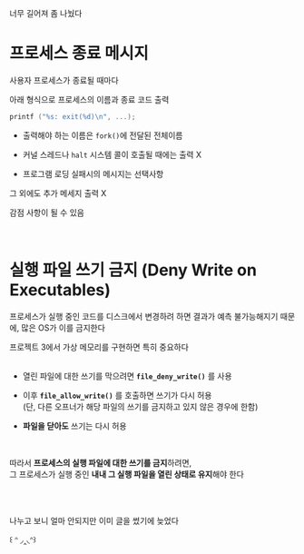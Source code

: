 너무 길어져 좀 나눴다

# 프로세스 종료 메시지

사용자 프로세스가 종료될 때마다

아래 형식으로 프로세스의 이름과 종료 코드 출력

```c
printf ("%s: exit(%d)\n", ...);
```

- 출력해야 하는 이름은 `fork()`에 전달된 전체이름

- 커널 스레드나 `halt` 시스템 콜이 호출될 때에는 출력 X

- 프로그램 로딩 실패시의 메시지는 선택사항

그 외에도 추가 메세지 출력 X

감점 사항이 될 수 있음

<br>

# 실행 파일 쓰기 금지 (Deny Write on Executables)

프로세스가 실행 중인 코드를 디스크에서 변경하려 하면 결과가 예측 불가능해지기 때문에, 많은 OS가 이를 금지한다

프로젝트 3에서 가상 메모리를 구현하면 특히 중요하다
<br><br>

- 열린 파일에 대한 쓰기를 막으려면 **`file_deny_write()`** 를 사용

- 이후 **`file_allow_write()`** 를 호출하면 쓰기가 다시 허용<br>
(단, 다른 오프너가 해당 파일의 쓰기를 금지하고 있지 않은 경우에 한함)

- **파일을 닫아도** 쓰기는 다시 허용

<br>

따라서 **프로세스의 실행 파일에 대한 쓰기를 금지**하려면, <br>
그 프로세스가 실행 중인 **내내 그 실행 파일을 열린 상태로 유지**해야 한다

<br><br>

나누고 보니 얼마 안되지만 이미 글을 썼기에 늦었다

꒰ ᐢ ◞‸◟ᐢ꒱
